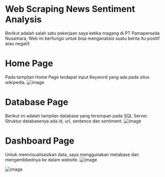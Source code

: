 # Web Scraping News Sentiment Analysis

Berikut adalah salah satu pekerjaan saya ketika magang di PT Pamapersada Nusantara, Web ini berfungsi untuk bisa menganalisis suatu berita itu positif atau negatif.

# Home Page

Pada tampilan Home Page terdapat input Keyword yang ada pada situs wikipedia.
![image](https://github.com/andrianalif/news-sentiment-analysis/assets/93751046/12b2c382-d821-4275-b2b9-4831ff1099c5)

# Database Page

Berikut ini adalah tampilan database yang tersimpan pada SQL Server. Struktur databasenya ada id, url, sentence dan sentiment.
![image](https://github.com/andrianalif/news-sentiment-analysis/assets/93751046/a59c8452-1cb9-4619-8d06-3ff2023adb1d)

# Dashboard Page

Untuk memvisualisasikan data, saya menggunakan metabase dan mengembbednya ke dalam website.
![image](https://github.com/andrianalif/news-sentiment-analysis/assets/93751046/b9d20df0-1659-491f-a6e7-bb61a79b5f42)

![image](https://github.com/andrianalif/news-sentiment-analysis/assets/93751046/7dbfe241-abb4-4fcb-b85b-bab429d0c72e)

